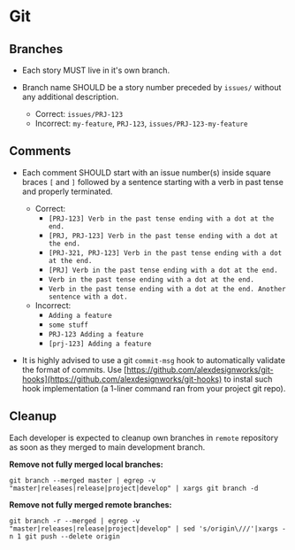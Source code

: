 # Git

## Branches
* Each story MUST live in it's own branch.

* Branch name SHOULD be a story number preceded by `issues/` without any additional description.
  * Correct: `issues/PRJ-123`
  * Incorrect: `my-feature`, `PRJ-123`, `issues/PRJ-123-my-feature`

## Comments
* Each comment SHOULD start with an issue number(s) inside square braces `[` and `]` followed by a sentence starting with a verb in past tense and properly terminated.
  * Correct:
    * `[PRJ-123] Verb in the past tense ending with a dot at the end.`
    * `[PRJ, PRJ-123] Verb in the past tense ending with a dot at the end.`
    * `[PRJ-321, PRJ-123] Verb in the past tense ending with a dot at the end.`
    * `[PRJ] Verb in the past tense ending with a dot at the end.`
    * `Verb in the past tense ending with a dot at the end.`
    * `Verb in the past tense ending with a dot at the end. Another sentence with a dot.`
  * Incorrect:
    * `Adding a feature`
    * `some stuff`
    * `PRJ-123 Adding a feature`
    * `[prj-123] Adding a feature`

* It is highly advised to use a git `commit-msg` hook to automatically validate the format of commits. Use [https://github.com/alexdesignworks/git-hooks](https://github.com/alexdesignworks/git-hooks) to instal such hook implementation (a 1-liner command ran from your project git repo).

## Cleanup
Each developer is expected to cleanup own branches in `remote` repository as soon as they merged to main development branch.

**Remove not fully merged local branches:**

`git branch --merged master | egrep -v "master|releases|release|project|develop" | xargs git branch -d`

**Remove not fully merged remote branches:**

`git branch -r --merged | egrep -v "master|releases|release|project|develop" | sed 's/origin\///'|xargs -n 1 git push --delete origin`
